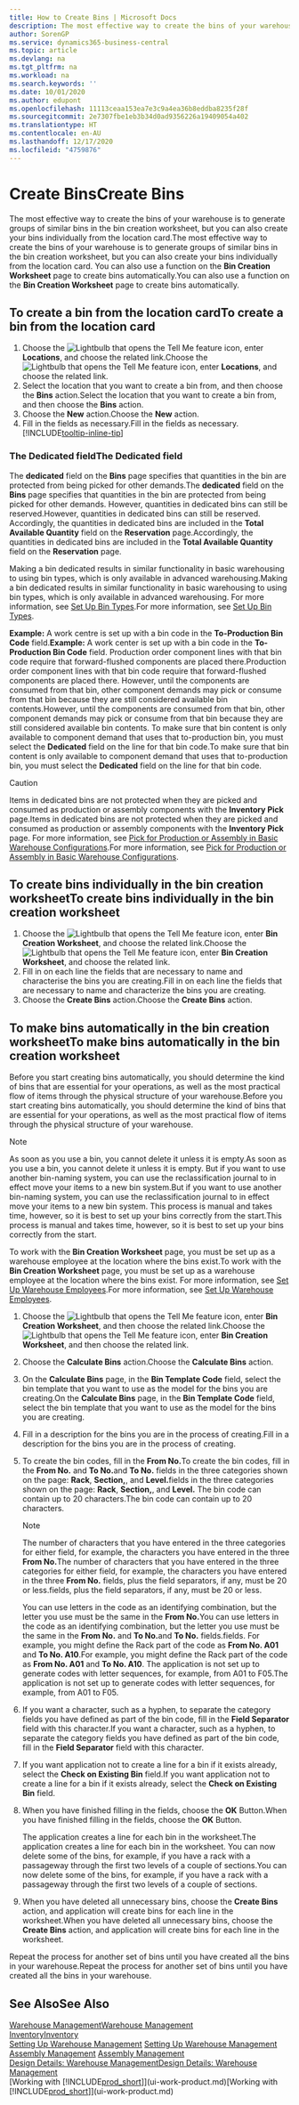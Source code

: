 ```yaml
---
title: How to Create Bins | Microsoft Docs
description: The most effective way to create the bins of your warehouse is to generate groups of similar bins in the bin creation worksheet, but you can also create your bins individually.
author: SorenGP
ms.service: dynamics365-business-central
ms.topic: article
ms.devlang: na
ms.tgt_pltfrm: na
ms.workload: na
ms.search.keywords: ''
ms.date: 10/01/2020
ms.author: edupont
ms.openlocfilehash: 11113ceaa153ea7e3c9a4ea36b8eddba8235f28f
ms.sourcegitcommit: 2e7307fbe1eb3b34d0ad9356226a19409054a402
ms.translationtype: HT
ms.contentlocale: en-AU
ms.lasthandoff: 12/17/2020
ms.locfileid: "4759876"
---
```

# <a name="create-bins"></a><span data-ttu-id="ceeef-103">Create Bins</span><span class="sxs-lookup"><span data-stu-id="ceeef-103">Create Bins</span></span>
<span data-ttu-id="ceeef-104">The most effective way to create the bins of your warehouse is to generate groups of similar bins in the bin creation worksheet, but you can also create your bins individually from the location card.</span><span class="sxs-lookup"><span data-stu-id="ceeef-104">The most effective way to create the bins of your warehouse is to generate groups of similar bins in the bin creation worksheet, but you can also create your bins individually from the location card.</span></span> <span data-ttu-id="ceeef-105">You can also use a function on the **Bin Creation Worksheet** page to create bins automatically.</span><span class="sxs-lookup"><span data-stu-id="ceeef-105">You can also use a function on the **Bin Creation Worksheet** page to create bins automatically.</span></span>  

## <a name="to-create-a-bin-from-the-location-card"></a><span data-ttu-id="ceeef-106">To create a bin from the location card</span><span class="sxs-lookup"><span data-stu-id="ceeef-106">To create a bin from the location card</span></span>  
1.  <span data-ttu-id="ceeef-107">Choose the ![Lightbulb that opens the Tell Me feature](media/ui-search/search_small.png "Tell me what you want to do") icon, enter **Locations**, and choose the related link.</span><span class="sxs-lookup"><span data-stu-id="ceeef-107">Choose the ![Lightbulb that opens the Tell Me feature](media/ui-search/search_small.png "Tell me what you want to do") icon, enter **Locations**, and choose the related link.</span></span>  
2.  <span data-ttu-id="ceeef-108">Select the location that you want to create a bin from, and then choose the **Bins** action.</span><span class="sxs-lookup"><span data-stu-id="ceeef-108">Select the location that you want to create a bin from, and then choose the **Bins** action.</span></span>  
3. <span data-ttu-id="ceeef-109">Choose the **New** action.</span><span class="sxs-lookup"><span data-stu-id="ceeef-109">Choose the **New** action.</span></span>
4. <span data-ttu-id="ceeef-110">Fill in the fields as necessary.</span><span class="sxs-lookup"><span data-stu-id="ceeef-110">Fill in the fields as necessary.</span></span> [!INCLUDE[tooltip-inline-tip](includes/tooltip-inline-tip_md.md)]

### <a name="the-dedicated-field"></a><span data-ttu-id="ceeef-111">The Dedicated field</span><span class="sxs-lookup"><span data-stu-id="ceeef-111">The Dedicated field</span></span>
<span data-ttu-id="ceeef-112">The **dedicated** field on the **Bins** page specifies that quantities in the bin are protected from being picked for other demands.</span><span class="sxs-lookup"><span data-stu-id="ceeef-112">The **dedicated** field on the **Bins** page specifies that quantities in the bin are protected from being picked for other demands.</span></span> <span data-ttu-id="ceeef-113">However, quantities in dedicated bins can still be reserved.</span><span class="sxs-lookup"><span data-stu-id="ceeef-113">However, quantities in dedicated bins can still be reserved.</span></span> <span data-ttu-id="ceeef-114">Accordingly, the quantities in dedicated bins are included in the **Total Available Quantity** field on the **Reservation** page.</span><span class="sxs-lookup"><span data-stu-id="ceeef-114">Accordingly, the quantities in dedicated bins are included in the **Total Available Quantity** field on the **Reservation** page.</span></span>

<span data-ttu-id="ceeef-115">Making a bin dedicated results in similar functionality in basic warehousing to using bin types, which is only available in advanced warehousing.</span><span class="sxs-lookup"><span data-stu-id="ceeef-115">Making a bin dedicated results in similar functionality in basic warehousing to using bin types, which is only available in advanced warehousing.</span></span> <span data-ttu-id="ceeef-116">For more information, see [Set Up Bin Types](warehouse-how-to-set-up-bin-types.md).</span><span class="sxs-lookup"><span data-stu-id="ceeef-116">For more information, see [Set Up Bin Types](warehouse-how-to-set-up-bin-types.md).</span></span>

<span data-ttu-id="ceeef-117">**Example:** A work centre is set up with a bin code in the **To-Production Bin Code** field.</span><span class="sxs-lookup"><span data-stu-id="ceeef-117">**Example:** A work center is set up with a bin code in the **To-Production Bin Code** field.</span></span> <span data-ttu-id="ceeef-118">Production order component lines with that bin code require that forward-flushed components are placed there.</span><span class="sxs-lookup"><span data-stu-id="ceeef-118">Production order component lines with that bin code require that forward-flushed components are placed there.</span></span> <span data-ttu-id="ceeef-119">However, until the components are consumed from that bin, other component demands may pick or consume from that bin because they are still considered available bin contents.</span><span class="sxs-lookup"><span data-stu-id="ceeef-119">However, until the components are consumed from that bin, other component demands may pick or consume from that bin because they are still considered available bin contents.</span></span> <span data-ttu-id="ceeef-120">To make sure that bin content is only available to component demand that uses that to-production bin, you must select the **Dedicated** field on the line for that bin code.</span><span class="sxs-lookup"><span data-stu-id="ceeef-120">To make sure that bin content is only available to component demand that uses that to-production bin, you must select the **Dedicated** field on the line for that bin code.</span></span>

> [!Caution]
> <span data-ttu-id="ceeef-121">Items in dedicated bins are not protected when they are picked and consumed as production or assembly components with the **Inventory Pick** page.</span><span class="sxs-lookup"><span data-stu-id="ceeef-121">Items in dedicated bins are not protected when they are picked and consumed as production or assembly components with the **Inventory Pick** page.</span></span> <span data-ttu-id="ceeef-122">For more information, see [Pick for Production or Assembly in Basic Warehouse Configurations](warehouse-how-to-pick-for-production.md).</span><span class="sxs-lookup"><span data-stu-id="ceeef-122">For more information, see [Pick for Production or Assembly in Basic Warehouse Configurations](warehouse-how-to-pick-for-production.md).</span></span>

## <a name="to-create-bins-individually-in-the-bin-creation-worksheet"></a><span data-ttu-id="ceeef-123">To create bins individually in the bin creation worksheet</span><span class="sxs-lookup"><span data-stu-id="ceeef-123">To create bins individually in the bin creation worksheet</span></span>  
1.  <span data-ttu-id="ceeef-124">Choose the ![Lightbulb that opens the Tell Me feature](media/ui-search/search_small.png "Tell me what you want to do") icon, enter **Bin Creation Worksheet**, and choose the related link.</span><span class="sxs-lookup"><span data-stu-id="ceeef-124">Choose the ![Lightbulb that opens the Tell Me feature](media/ui-search/search_small.png "Tell me what you want to do") icon, enter **Bin Creation Worksheet**, and choose the related link.</span></span>  
2.  <span data-ttu-id="ceeef-125">Fill in on each line the fields that are necessary to name and characterise the bins you are creating.</span><span class="sxs-lookup"><span data-stu-id="ceeef-125">Fill in on each line the fields that are necessary to name and characterize the bins you are creating.</span></span>  
3.  <span data-ttu-id="ceeef-126">Choose the **Create Bins** action.</span><span class="sxs-lookup"><span data-stu-id="ceeef-126">Choose the **Create Bins** action.</span></span>  

## <a name="to-make-bins-automatically-in-the-bin-creation-worksheet"></a><span data-ttu-id="ceeef-127">To make bins automatically in the bin creation worksheet</span><span class="sxs-lookup"><span data-stu-id="ceeef-127">To make bins automatically in the bin creation worksheet</span></span>  
<span data-ttu-id="ceeef-128">Before you start creating bins automatically, you should determine the kind of bins that are essential for your operations, as well as the most practical flow of items through the physical structure of your warehouse.</span><span class="sxs-lookup"><span data-stu-id="ceeef-128">Before you start creating bins automatically, you should determine the kind of bins that are essential for your operations, as well as the most practical flow of items through the physical structure of your warehouse.</span></span>  

> [!NOTE]  
>  <span data-ttu-id="ceeef-129">As soon as you use a bin, you cannot delete it unless it is empty.</span><span class="sxs-lookup"><span data-stu-id="ceeef-129">As soon as you use a bin, you cannot delete it unless it is empty.</span></span> <span data-ttu-id="ceeef-130">But if you want to use another bin-naming system, you can use the reclassification journal to in effect move your items to a new bin system.</span><span class="sxs-lookup"><span data-stu-id="ceeef-130">But if you want to use another bin-naming system, you can use the reclassification journal to in effect move your items to a new bin system.</span></span> <span data-ttu-id="ceeef-131">This process is manual and takes time, however, so it is best to set up your bins correctly from the start.</span><span class="sxs-lookup"><span data-stu-id="ceeef-131">This process is manual and takes time, however, so it is best to set up your bins correctly from the start.</span></span>  

<span data-ttu-id="ceeef-132">To work with the **Bin Creation Worksheet** page, you must be set up as a warehouse employee at the location where the bins exist.</span><span class="sxs-lookup"><span data-stu-id="ceeef-132">To work with the **Bin Creation Worksheet** page, you must be set up as a warehouse employee at the location where the bins exist.</span></span> <span data-ttu-id="ceeef-133">For more information, see [Set Up Warehouse Employees](warehouse-how-to-set-up-warehouse-employees.md).</span><span class="sxs-lookup"><span data-stu-id="ceeef-133">For more information, see [Set Up Warehouse Employees](warehouse-how-to-set-up-warehouse-employees.md).</span></span>    

1.  <span data-ttu-id="ceeef-134">Choose the ![Lightbulb that opens the Tell Me feature](media/ui-search/search_small.png "Tell me what you want to do") icon, enter **Bin Creation Worksheet**, and then choose the related link.</span><span class="sxs-lookup"><span data-stu-id="ceeef-134">Choose the ![Lightbulb that opens the Tell Me feature](media/ui-search/search_small.png "Tell me what you want to do") icon, enter **Bin Creation Worksheet**, and then choose the related link.</span></span>  
2.  <span data-ttu-id="ceeef-135">Choose the **Calculate Bins** action.</span><span class="sxs-lookup"><span data-stu-id="ceeef-135">Choose the **Calculate Bins** action.</span></span>
3. <span data-ttu-id="ceeef-136">On the **Calculate Bins** page, in the **Bin Template Code** field, select the bin template that you want to use as the model for the bins you are creating.</span><span class="sxs-lookup"><span data-stu-id="ceeef-136">On the **Calculate Bins** page, in the **Bin Template Code** field, select the bin template that you want to use as the model for the bins you are creating.</span></span>
4.  <span data-ttu-id="ceeef-137">Fill in a description for the bins you are in the process of creating.</span><span class="sxs-lookup"><span data-stu-id="ceeef-137">Fill in a description for the bins you are in the process of creating.</span></span>  
5.  <span data-ttu-id="ceeef-138">To create the bin codes, fill in the **From No.**</span><span class="sxs-lookup"><span data-stu-id="ceeef-138">To create the bin codes, fill in the **From No.**</span></span> <span data-ttu-id="ceeef-139">and **To No.**</span><span class="sxs-lookup"><span data-stu-id="ceeef-139">and **To No.**</span></span> <span data-ttu-id="ceeef-140">fields in the three categories shown on the page: **Rack**, **Section,**, and **Level.**</span><span class="sxs-lookup"><span data-stu-id="ceeef-140">fields in the three categories shown on the page: **Rack**, **Section,**, and **Level.**</span></span> <span data-ttu-id="ceeef-141">The bin code can contain up to 20 characters.</span><span class="sxs-lookup"><span data-stu-id="ceeef-141">The bin code can contain up to 20 characters.</span></span>  

    > [!NOTE]  
    >  <span data-ttu-id="ceeef-142">The number of characters that you have entered in the three categories for either field, for example, the characters you have entered in the three **From No.**</span><span class="sxs-lookup"><span data-stu-id="ceeef-142">The number of characters that you have entered in the three categories for either field, for example, the characters you have entered in the three **From No.**</span></span> <span data-ttu-id="ceeef-143">fields, plus the field separators, if any, must be 20 or less.</span><span class="sxs-lookup"><span data-stu-id="ceeef-143">fields, plus the field separators, if any, must be 20 or less.</span></span>  

     <span data-ttu-id="ceeef-144">You can use letters in the code as an identifying combination, but the letter you use must be the same in the **From No.**</span><span class="sxs-lookup"><span data-stu-id="ceeef-144">You can use letters in the code as an identifying combination, but the letter you use must be the same in the **From No.**</span></span> <span data-ttu-id="ceeef-145">and **To No.**</span><span class="sxs-lookup"><span data-stu-id="ceeef-145">and **To No.**</span></span> <span data-ttu-id="ceeef-146">fields.</span><span class="sxs-lookup"><span data-stu-id="ceeef-146">fields.</span></span> <span data-ttu-id="ceeef-147">For example, you might define the Rack part of the code as **From No. A01** and **To No. A10**.</span><span class="sxs-lookup"><span data-stu-id="ceeef-147">For example, you might define the Rack part of the code as **From No. A01** and **To No. A10**.</span></span> <span data-ttu-id="ceeef-148">The application is not set up to generate codes with letter sequences, for example, from A01 to F05.</span><span class="sxs-lookup"><span data-stu-id="ceeef-148">The application is not set up to generate codes with letter sequences, for example, from A01 to F05.</span></span>  

6.  <span data-ttu-id="ceeef-149">If you want a character, such as a hyphen, to separate the category fields you have defined as part of the bin code, fill in the **Field Separator** field with this character.</span><span class="sxs-lookup"><span data-stu-id="ceeef-149">If you want a character, such as a hyphen, to separate the category fields you have defined as part of the bin code, fill in the **Field Separator** field with this character.</span></span>  
7.  <span data-ttu-id="ceeef-150">If you want application not to create a line for a bin if it exists already, select the **Check on Existing Bin** field.</span><span class="sxs-lookup"><span data-stu-id="ceeef-150">If you want application not to create a line for a bin if it exists already, select the **Check on Existing Bin** field.</span></span>  
8. <span data-ttu-id="ceeef-151">When you have finished filling in the fields, choose the **OK** Button.</span><span class="sxs-lookup"><span data-stu-id="ceeef-151">When you have finished filling in the fields, choose the **OK** Button.</span></span>

    <span data-ttu-id="ceeef-152">The application creates a line for each bin in the worksheet.</span><span class="sxs-lookup"><span data-stu-id="ceeef-152">The application creates a line for each bin in the worksheet.</span></span> <span data-ttu-id="ceeef-153">You can now delete some of the bins, for example, if you have a rack with a passageway through the first two levels of a couple of sections.</span><span class="sxs-lookup"><span data-stu-id="ceeef-153">You can now delete some of the bins, for example, if you have a rack with a passageway through the first two levels of a couple of sections.</span></span>  

9. <span data-ttu-id="ceeef-154">When you have deleted all unnecessary bins, choose the **Create Bins** action, and application will create bins for each line in the worksheet.</span><span class="sxs-lookup"><span data-stu-id="ceeef-154">When you have deleted all unnecessary bins, choose the **Create Bins** action, and application will create bins for each line in the worksheet.</span></span>  

<span data-ttu-id="ceeef-155">Repeat the process for another set of bins until you have created all the bins in your warehouse.</span><span class="sxs-lookup"><span data-stu-id="ceeef-155">Repeat the process for another set of bins until you have created all the bins in your warehouse.</span></span>  

## <a name="see-also"></a><span data-ttu-id="ceeef-156">See Also</span><span class="sxs-lookup"><span data-stu-id="ceeef-156">See Also</span></span>  
[<span data-ttu-id="ceeef-157">Warehouse Management</span><span class="sxs-lookup"><span data-stu-id="ceeef-157">Warehouse Management</span></span>](warehouse-manage-warehouse.md)  
[<span data-ttu-id="ceeef-158">Inventory</span><span class="sxs-lookup"><span data-stu-id="ceeef-158">Inventory</span></span>](inventory-manage-inventory.md)  
<span data-ttu-id="ceeef-159">[Setting Up Warehouse Management](warehouse-setup-warehouse.md)   </span><span class="sxs-lookup"><span data-stu-id="ceeef-159">[Setting Up Warehouse Management](warehouse-setup-warehouse.md)   </span></span>  
<span data-ttu-id="ceeef-160">[Assembly Management](assembly-assemble-items.md)  </span><span class="sxs-lookup"><span data-stu-id="ceeef-160">[Assembly Management](assembly-assemble-items.md)  </span></span>  
[<span data-ttu-id="ceeef-161">Design Details: Warehouse Management</span><span class="sxs-lookup"><span data-stu-id="ceeef-161">Design Details: Warehouse Management</span></span>](design-details-warehouse-management.md)  
<span data-ttu-id="ceeef-162">[Working with [!INCLUDE[prod_short](includes/prod_short.md)]](ui-work-product.md)</span><span class="sxs-lookup"><span data-stu-id="ceeef-162">[Working with [!INCLUDE[prod_short](includes/prod_short.md)]](ui-work-product.md)</span></span>
